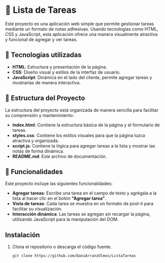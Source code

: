# 📝 Lista de Tareas

Este proyecto es una aplicación web simple que permite gestionar tareas mediante un formato de notas adhesivas. Usando tecnologías como HTML, CSS y JavaScript, esta aplicación ofrece una manera visualmente atractiva y funcional de agregar y ver tareas.

## 🚀 Tecnologías utilizadas

- **HTML**: Estructura y presentación de la página.
- **CSS**: Diseño visual y estilos de la interfaz de usuario.
- **JavaScript**: Dinámica en el lado del cliente, permite agregar tareas y mostrarlas de manera interactiva.

## 📂 Estructura del Proyecto

La estructura del proyecto está organizada de manera sencilla para facilitar su comprensión y mantenimiento:

- **index.html**: Contiene la estructura básica de la página y el formulario de tareas.
- **styles.css**: Contiene los estilos visuales para que la página luzca atractiva y organizada.
- **script.js**: Contiene la lógica para agregar tareas a la lista y mostrar las notas de forma dinámica.
- **README.md**: Este archivo de documentación.

## 📜 Funcionalidades

Este proyecto incluye las siguientes funcionalidades:

- **Agregar tareas**: Escribe una tarea en el campo de texto y agrégala a la lista al hacer clic en el botón **"Agregar tarea"**.
- **Vista de tareas**: Cada tarea se muestra en un formato de post-it para facilitar su visualización.
- **Interacción dinámica**: Las tareas se agregan sin recargar la página, utilizando JavaScript para la manipulación del DOM.

## Instalación

1. Clona el repositorio o descarga el código fuente.
   ```bash
   git clone https://github.com/DaniArranzOlmos/ListaTareas
